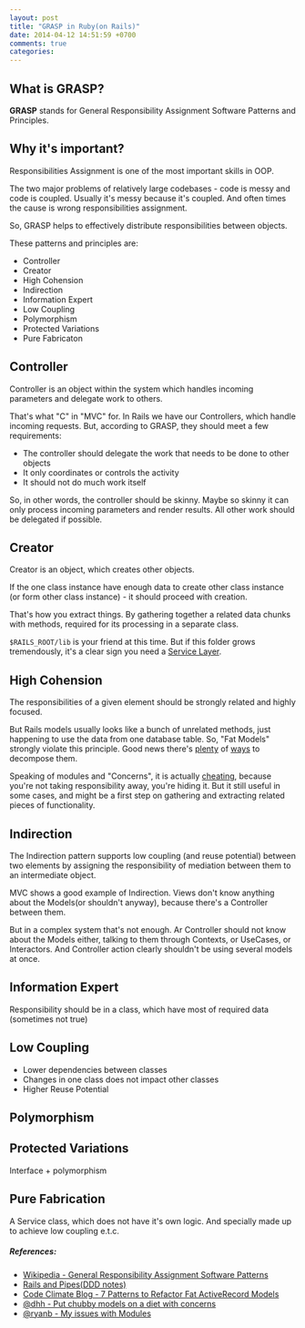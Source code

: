 ```yaml
---
layout: post
title: "GRASP in Ruby(on Rails)"
date: 2014-04-12 14:51:59 +0700
comments: true
categories:
---
```


## What is GRASP?

**GRASP** stands for General Responsibility Assignment Software
Patterns and Principles.

## Why it's important?

Responsibilities Assignment is one of the most important skills in OOP.

The two major problems of relatively large codebases - code is messy and
code is coupled. Usually it's messy because it's coupled. And often
times the cause is wrong responsibilities assignment.

So, GRASP helps to effectively distribute responsibilities between
objects.

These patterns and principles are:

* Controller
* Creator
* High Cohension
* Indirection
* Information Expert
* Low Coupling
* Polymorphism
* Protected Variations
* Pure Fabricaton

## Controller

Controller is an object within the system which handles incoming
parameters and delegate work to others.

That's what "C" in "MVC" for. In Rails we have our Controllers, which
handle incoming requests. But, according to GRASP, they should meet a
few requirements:

* The controller should delegate the work that needs to be done to other
  objects
* It only coordinates or controls the activity
* It should not do much work itself

So, in other words, the controller should be skinny. Maybe so skinny it
can only process incoming parameters and render results. All other work
should be delegated if possible.

## Creator

Creator is an object, which creates other objects.

If the one class instance have enough data to create other class
instance (or form other class instance) - it should proceed with
creation.

That's how you extract things. By gathering together a related data
chunks with methods, required for its processing in a separate class.

`$RAILS_ROOT/lib` is your friend at this time. But if this folder grows
tremendously, it's a clear sign you need a [Service Layer][2].

## High Cohension

The responsibilities of a given element should be strongly related and
highly focused.

But Rails models usually looks like a bunch of unrelated methods, just
happening to use the data from one database table. So, "Fat Models"
strongly violate this principle. Good news there's [plenty][3] of
[ways][4] to decompose them.

Speaking of modules and "Concerns", it is actually [cheating][5],
because you're not taking responsibility away, you're hiding it. But it
still useful in some cases, and might be a first step on gathering and
extracting related pieces of functionality.

## Indirection

The Indirection pattern supports low coupling (and reuse potential)
between two elements by assigning the responsibility of mediation
between them to an intermediate object.

MVC shows a good example of Indirection. Views don't know anything about
the Models(or shouldn't anyway), because there's a Controller between
them.

But in a complex system that's not enough. Ar Controller should not know
about the Models either, talking to them through Contexts, or UseCases,
or Interactors. And Controller action clearly shouldn't be using several
models at once.

## Information Expert

Responsibility should be in a class, which have most of required data
(sometimes not true)

## Low Coupling

* Lower dependencies between classes
* Changes in one class does not impact other classes
* Higher Reuse Potential

## Polymorphism

## Protected Variations

Interface + polymorphism

## Pure Fabrication

A Service class, which does not have it's own logic. And specially made
up to achieve low coupling e.t.c.

##### References:

- [Wikipedia - General Responsibility Assignment Software Patterns][1]
- [Rails and Pipes(DDD notes)][2]
- [Code Climate Blog - 7 Patterns to Refactor Fat ActiveRecord Models][3]
- [@dhh - Put chubby models on a diet with concerns][4]
- [@ryanb - My issues with Modules][5]


[1]: http://en.wikipedia.org/wiki/GRASP_(object-oriented_design)
[2]: http://vrybas.github.io/blog/2014/04/04/rails-and-pipes/
[3]: http://blog.codeclimate.com/blog/2012/10/17/7-ways-to-decompose-fat-activerecord-models/
[4]: http://signalvnoise.com/posts/3372-put-chubby-models-on-a-diet-with-concerns
[5]: https://gist.github.com/ryanb/4172391
